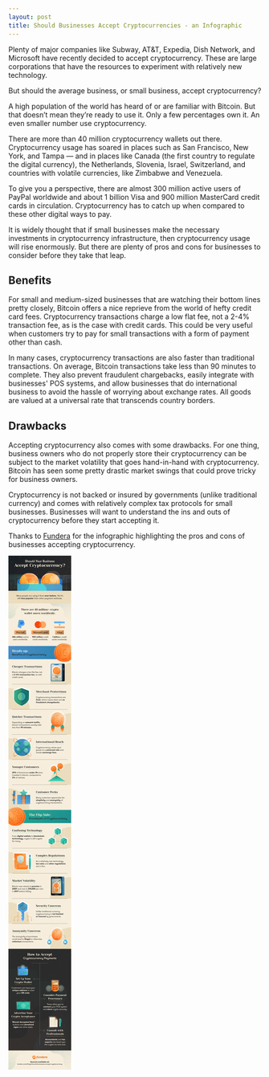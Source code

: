 ```yaml
---
layout: post
title: Should Businesses Accept Cryptocurrencies - an Infographic
---
```


Plenty of major companies like Subway, AT&T, Expedia, Dish Network, and Microsoft have recently decided to accept cryptocurrency. These are large corporations that have the resources to experiment with relatively new technology.

But should the average business, or small business, accept cryptocurrency? 

A high population of the world has heard of or are familiar with Bitcoin. But that doesn’t mean they’re ready to use it. Only a few percentages own it. An even smaller number use cryptocurrency. 

There are more than 40 million cryptocurrency wallets out there. Cryptocurrency usage has soared in places such as San Francisco, New York, and Tampa — and in places like Canada (the first country to regulate the digital currency), the Netherlands, Slovenia, Israel, Switzerland, and countries with volatile currencies, like Zimbabwe and Venezuela.

To give you a perspective, there are almost 300 million active users of PayPal worldwide and about 1 billion Visa and 900 million MasterCard credit cards in circulation. Cryptocurrency has to catch up when compared to these other digital ways to pay. 

It is widely thought that if small businesses make the necessary investments in cryptocurrency infrastructure, then cryptocurrency usage will rise enormously. But there are plenty of pros and cons for businesses to consider before they take that leap.


## Benefits

For small and medium-sized businesses that are watching their bottom lines pretty closely, Bitcoin offers a nice reprieve from the world of hefty credit card fees. Cryptocurrency transactions charge a low flat fee, not a 2-4% transaction fee, as is the case with credit cards. This could be very useful when customers try to pay for small transactions with a form of payment other than cash.

In many cases, cryptocurrency transactions are also faster than traditional transactions. On average, Bitcoin transactions take less than 90 minutes to complete. They also prevent fraudulent chargebacks, easily integrate with businesses' POS systems, and allow businesses that do international business to avoid the hassle of worrying about exchange rates. All goods are valued at a universal rate that transcends country borders. 

## Drawbacks

Accepting cryptocurrency also comes with some drawbacks. For one thing, business owners who do not properly store their cryptocurrency can be subject to the market volatility that goes hand-in-hand with cryptocurrency. Bitcoin has seen some pretty drastic market swings that could prove tricky for business owners. 

Cryptocurrency is not backed or insured by governments (unlike traditional currency) and comes with relatively complex tax protocols for small businesses. Businesses will want to understand the ins and outs of cryptocurrency before they start accepting it. 

Thanks to <a href="https://www.fundera.com/blog/should-businesses-accept-cryptocurrency">Fundera</a> for the infographic highlighting the pros and cons of businesses accepting cryptocurrency.

![Should your Business Accept Cryptocurrency)](/static/2019/should-your-business-accept-cryptocurrency.jpg)